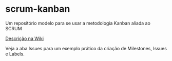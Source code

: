 scrum-kanban
======

Um repositório modelo para se usar a metodologia Kanban aliada ao SCRUM

[Descrição na Wiki](https://github.com/tarcnux/kanban/wiki)

Veja a aba Issues para um exemplo prático da criação de Milestones, Issues e Labels.
